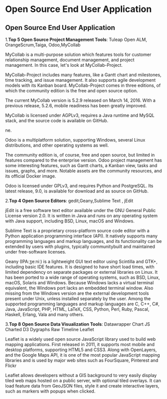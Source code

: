 # Open Source End User Application

## Open Source End User Application

1.**Top 5 Open Source Project Management Tools**: Tuleap Open ALM, OrangeScrum,Taiga, Odoo,MyCollab

MyCollab is a multi-purpose solution which features tools for customer relationship management, document management, and project management. In this case, let's look at MyCollab-Project.

MyCollab-Project includes many features, like a Gantt chart and milestones, time tracking, and issue management. It also supports agile development models with its Kanban board. MyCollab-Project comes in three editions, of which the community edition is the free and open source option.

The current MyCollab version is 5.2.9 released on March 14, 2016. With a previous release, 5.2.6, mobile readiness has been greatly improved.

MyCollab is licensed under AGPLv3, requires a Java runtime and MySQL stack, and the source code is available on GitHub.

ne.

Odoo is a multiplatform solution, supporting Windows, several Linux distributions, and other operating systems as well.

The community edition is, of course, free and open source, but limited in features compared to the enterprise version. Odoo project management has some interesting features, such as Gantt charts, a Kanban view, tasks and issues, graphs, and more. Notable assets are the community resources, and its official Docker image.

Odoo is licensed under GPLv3, and requires Python and PostgreSQL. Its latest release, 9.0, is available for download and as source on GitHub.

2.**Top 4 Open Source Editors**: gedit,Geany,Sublime Text , jEdit

jEdit is a free software text editor available under the GNU General Public License version 2.0. It is written in Java and runs on any operating system with Java support, including BSD, Linux, macOS and Windows.

Sublime Text is a proprietary cross-platform source code editor with a Python application programming interface \(API\). It natively supports many programming languages and markup languages, and its functionality can be extended by users with plugins, typically communitybuilt and maintained under free-software licenses.

Geany \(IPA:ʒeːniː\) is a lightweight GUI text editor using Scintilla and GTK+, including basic IDE features. It is designed to have short load times, with limited dependency on separate packages or external libraries on Linux. It has been ported to a wide range of operating systems, such as BSD, Linux, macOS, Solaris and Windows. Because Windows lacks a virtual terminal equivalent, the Windows port lacks an embedded terminal window. Also missing from the Windows version are the external development tools present under Unix, unless installed separately by the user. Among the supported programming languages and markup languages are C, C++, C\#, Java, JavaScript, PHP, HTML, LaTeX, CSS, Python, Perl, Ruby, Pascal, Haskell, Erlang, Vala and many others.

3.**Top 8 Open Source Data Visualization Tools**: Datawrapper Chart JS Charted D3 Dygraphs Raw Timeline Leaflet

Leaflet is a widely used open source JavaScript library used to build web mapping applications. First released in 2011, it supports most mobile and desktop platforms, supporting HTML5 and CSS3. Along with OpenLayers, and the Google Maps API, it is one of the most popular JavaScript mapping libraries and is used by major web sites such as FourSquare, Pinterest and Flickr

Leaflet allows developers without a GIS background to very easily display tiled web maps hosted on a public server, with optional tiled overlays. It can load feature data from GeoJSON files, style it and create interactive layers, such as markers with popups when clicked.

